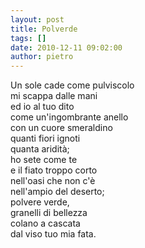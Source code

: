 ```yaml
---
layout: post
title: Polverde
tags: []
date: 2010-12-11 09:02:00
author: pietro
---
```

Un sole cade come pulviscolo<br/>mi scappa dalle mani<br/>ed io al tuo dito<br/>come un'ingombrante anello<br/>con un cuore smeraldino<br/>quanti fiori ignoti<br/>quanta aridità;<br/>ho sete come te <br/>e il fiato troppo corto<br/>nell'oasi che non c'è<br/>nell'ampio del deserto;<br/>polvere verde,<br/>granelli di bellezza<br/>colano a cascata<br/>dal viso tuo mia fata.<br/>
